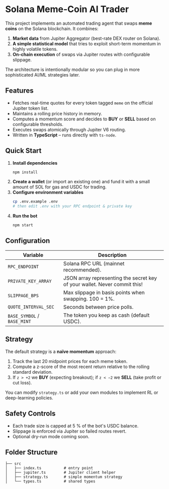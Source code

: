 # Solana Meme-Coin AI Trader
This project implements an automated trading agent that swaps **meme coins** on the Solana blockchain. It combines:

1. **Market data** from Jupiter Aggregator (best-rate DEX router on Solana).
2. **A simple statistical model** that tries to exploit short-term momentum in highly volatile tokens.
3. **On-chain execution** of swaps via Jupiter routes with configurable slippage.

The architecture is intentionally modular so you can plug in more sophisticated AI/ML strategies later.

## Features
- Fetches real-time quotes for every token tagged `meme` on the official Jupiter token list.
- Maintains a rolling price history in memory.
- Computes a momentum score and decides to **BUY** or **SELL** based on configurable thresholds.
- Executes swaps atomically through Jupiter V6 routing.
- Written in **TypeScript** – runs directly with `ts-node`.

## Quick Start
1. **Install dependencies**
   ```bash
   npm install
   ```
2. **Create a wallet** (or import an existing one) and fund it with a small amount of SOL for gas and USDC for trading.
3. **Configure environment variables**
   ```bash
   cp .env.example .env
   # then edit .env with your RPC endpoint & private key
   ```
4. **Run the bot**
   ```bash
   npm start
   ```

## Configuration
| Variable | Description |
|----------|-------------|
| `RPC_ENDPOINT` | Solana RPC URL (mainnet recommended). |
| `PRIVATE_KEY_ARRAY` | JSON array representing the secret key of your wallet. Never commit this! |
| `SLIPPAGE_BPS` | Max slippage in basis points when swapping. 100 = 1%. |
| `QUOTE_INTERVAL_SEC` | Seconds between price polls. |
| `BASE_SYMBOL` / `BASE_MINT` | The token you keep as cash (default USDC). |

## Strategy
The default strategy is a **naïve momentum** approach:

1. Track the last 20 midpoint prices for each meme token.
2. Compute a z-score of the most recent return relative to the rolling standard deviation.
3. If `z > +2` we **BUY** (expecting breakout); if `z < −2` we **SELL** (take profit or cut loss).

You can modify `strategy.ts` or add your own modules to implement RL or deep-learning policies.

## Safety Controls
- Each trade size is capped at 5 % of the bot's USDC balance.
- Slippage is enforced via Jupiter so failed routes revert.
- Optional dry-run mode coming soon.

## Folder Structure
```
├── src
│   ├── index.ts          # entry point
│   ├── jupiter.ts        # Jupiter client helper
│   ├── strategy.ts       # simple momentum strategy
│   └── types.ts          # shared types
```
